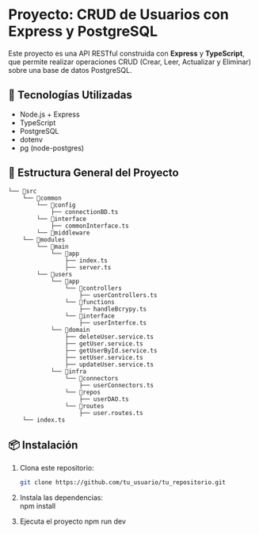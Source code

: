 # Proyecto: CRUD de Usuarios con Express y PostgreSQL

Este proyecto es una API RESTful construida con **Express** y **TypeScript**, que permite realizar operaciones CRUD (Crear, Leer, Actualizar y Eliminar) sobre una base de datos PostgreSQL.

## 🚀 Tecnologías Utilizadas

- Node.js + Express
- TypeScript
- PostgreSQL
- dotenv
- pg (node-postgres)

## 📁 Estructura General del Proyecto
```
└── 📁src
    └── 📁common
        └── 📁config
            ├── connectionBD.ts
        └── 📁interface
            ├── commonInterface.ts
        └── 📁middleware
    └── 📁modules
        └── 📁main
            └── 📁app
                ├── index.ts
                ├── server.ts
        └── 📁users
            └── 📁app
                └── 📁controllers
                    ├── userControllers.ts
                └── 📁functions
                    ├── handleBcrypy.ts
                └── 📁interface
                    ├── userInterfce.ts
            └── 📁domain
                ├── deleteUser.service.ts
                ├── getUser.service.ts
                ├── getUserById.service.ts
                ├── setUser.service.ts
                ├── updateUser.service.ts
            └── 📁infra
                └── 📁connectors
                    ├── userConnectors.ts
                └── 📁repos
                    ├── userDAO.ts
                └── 📁routes
                    ├── user.routes.ts
    └── index.ts
```
## 📦 Instalación

1. Clona este repositorio:
   ```bash
   git clone https://github.com/tu_usuario/tu_repositorio.git

2. Instala las dependencias:  
npm install

3. Ejecuta el proyecto 
npm run dev
